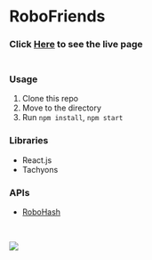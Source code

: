 # RoboFriends <br/>

### Click [Here](https://chansookim316.github.io/robofriends/) to see the live page <br/><br/>


### Usage
1. Clone this repo
2. Move to the directory
3. Run `npm install`, `npm start`


### Libraries

* React.js
* Tachyons

###  APIs

* [RoboHash](https://robohash.org/)


<br/>

![](./usage.gif)

<br/>


